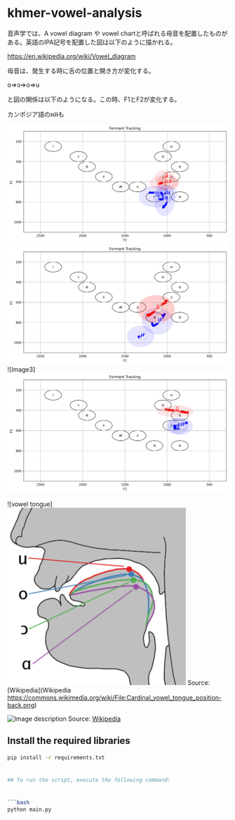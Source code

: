 # khmer-vowel-analysis

音声学では、A vowel diagram や vowel chartと呼ばれる母音を配置したものがある。英語のIPA記号を配置した図は以下のように描かれる。

https://en.wikipedia.org/wiki/Vowel_diagram

母音は、発生する時に舌の位置と開き方が変化する。

ɑ=>ɔ=>o=>u

と図の関係は以下のようになる。この時、F1とF2が変化する。


カンボジア語のអអ៊も


![Image1](https://github.com/vulture0902/khmer-vowel-analysis/blob/main/fig/video1_men.png)
![Image2](https://github.com/vulture0902/khmer-vowel-analysis/blob/main/fig/video2_women.png)
![Image3]![Image3](https://github.com/vulture0902/khmer-vowel-analysis/blob/main/fig/video3_men.png)




![vowel tongue]![Image3](https://github.com/vulture0902/khmer-vowel-analysis/blob/main/fig/Cardinal_vowel_tongue_position-back.png)
Source: [Wikipedia](Wikipedia https://commons.wikimedia.org/wiki/File:Cardinal_vowel_tongue_position-back.png)

![Image description](https://github.com/vulture0902/khmer-vowel-analysis/blob/main/fig/California_English_vowel_chart.png)
Source: [Wikipedia](https://commons.wikimedia.org/wiki/File:California_English_vowel_chart.png)



## Install the required libraries

```bash
pip install -r requirements.txt


## To run the script, execute the following command:


```bash
python main.py
